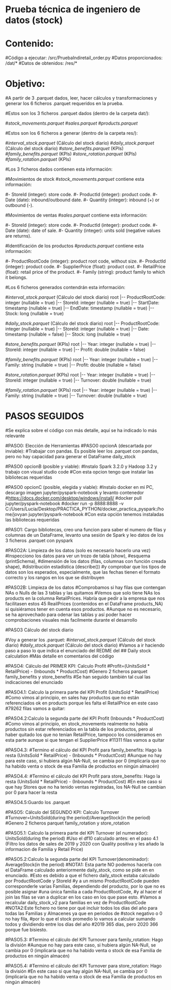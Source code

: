 # Prueba técnica de ingeniero de datos (stock)

# Contenido:
#Código a ejecutar: /src/PruebaIndiretail_order.py
#Datos proporcionados: /dat/*
#Datos de obtenidos: /res/*

# Objetivo:
#A partir de 3 .parquet dados, leer, hacer cálculos y transformaciones y generar los 6 ficheros .parquet requeridos en la prueba.

#Estos son los 3 ficheros .parquet dados (dentro de la carpeta dat/):

#*stock_movements.parquet*
#*sales.parquet*
#*products.parquet*

#Estos son los 6 ficheros a generar (dentro de la carpeta res/):

#*interval_stock.parquet* (Cálculo del stock diario)
#*daily_stock.parquet* (Cálculo del stock diario)
#*store_benefits.parquet* (KPIs)
#*family_benefits.parquet* (KPIs)
#*store_rotation.parquet* (KPIs)
#*family_rotation.parquet* (KPIs)


#Los 3 ficheros dados contienen esta información:

#Movimientos de stock
#*stock_movements.parquet* contiene esta información:

#- StoreId (integer): store code.
#- ProductId (integer): product code.
#- Date (date): inbound/outbound date.
#- Quantity (integer): inbound (+) or outbound (-).

#Movimientos de ventas
#*sales.parquet* contiene esta información:

#- StoreId (integer): store code.
#- ProductId (integer): product code.
#- Date (date): date of sale.
#- Quantity (integer): units sold (negative values are returns).

#Identificación de los productos
#*products.parquet* contiene esta información:

#- ProductRootCode (integer): product root code, without size.
#- ProductId (integer): product code.
#- SupplierPrice (float): product cost.
#- RetailPrice (float): retail price of the product.
#- Family (string): product family to which it belongs.


#Los 6 ficheros generados contendrán esta información:

#*interval_stock.parquet* (Cálculo del stock diario)
root
 |-- ProductRootCode: integer (nullable = true)
 |-- StoreId: integer (nullable = true)
 |-- StartDate: timestamp (nullable = true)
 |-- EndDate: timestamp (nullable = true)
 |-- Stock: long (nullable = true)

#*daily_stock.parquet* (Cálculo del stock diario)
root
 |-- ProductRootCode: integer (nullable = true)
 |-- StoreId: integer (nullable = true)
 |-- Date: timestamp (nullable = false)
 |-- Stock: long (nullable = true)

#*store_benefits.parquet* (KPIs)
root
 |-- Year: integer (nullable = true)
 |-- StoreId: integer (nullable = true)
 |-- Profit: double (nullable = false)

#*family_benefits.parquet* (KPIs)
root
 |-- Year: integer (nullable = true)
 |-- Family: string (nullable = true)
 |-- Profit: double (nullable = false)

#*store_rotation.parquet* (KPIs)
root
 |-- Year: integer (nullable = true)
 |-- StoreId: integer (nullable = true)
 |-- Turnover: double (nullable = true)

#*family_rotation.parquet* (KPIs)
root
 |-- Year: integer (nullable = true)
 |-- Family: string (nullable = true)
 |-- Turnover: double (nullable = true)


# PASOS SEGUIDOS 

#Se explica sobre el código con más detalle, aquí se ha indicado lo más relevante

#PASO0: Elección de Herramientas
#PASO0 opcionA (descartada por inviable): 
 #Trabajar con pandas. Es posible leer los .parquet con pandas, pero no hay capacidad para generar el DataFrame daily_stock

#PASO0 opcionB (posible y viable): 
 #Instalo Spark 3.2.0 y Hadoop 3.2 y trabajo con visual studio code
 #Con esta opcion tengo que instalar las bibliotecas requeridas

#PASO0 opcionC (posible, elegida y viable): 
 #Instalo docker en mi PC, descargo imagen jupyter/pyspark-notebook y levanto contenedor
 #https://docs.docker.com/desktop/windows/install/
 #docker pull jupyter/pyspark-notebook
 #docker run -p 8888:8888 -v C:/Users/Lucía/Desktop/PRACTICA_PYTHON/docker_practica_pyspark:/home/jovyan jupyter/pyspark-notebook
 #Con esta opción tenemos instaladas las bibliotecas requeridas


#PASO1: Cargo bibliotecas, creo una funcion para saber el numero de filas y columnas de un DataFrame, levanto una sesión de Spark y leo datos de los 3 ficheros .parquet con pyspark

#PASO2A: Limpieza de los datos (solo es necesario hacerlo una vez)
 #Inspecciono los datos para ver un trozo de tabla (show), 
 #esquema (printSchema), 
 #dimensión de los datos (filas, columnas con función creada shape), 
 #distribución estadística (describe())
 #y comprobar que los tipos de datos son los esperados, especialmente, que las fechas tienen el formato correcto y los rangos en los que se distribuyen


#PASO2B: Limpieza de los datos
 #Comprobamos si hay filas que contengan NAs o Nulls de las 3 tablas y las quitamos
 #Vemos que solo tiene NAs los products en la columna RetailPrices. Habría que pedir a la empresa que nos facilitasen estos 45 ReailPrices (contenidos en el DataFrame products_NA) si quisiéramos tener en cuenta esos productos.
 #Aunque no es necesario, se ha aprovechado para odenar las tablas y así poder hacer comprobaciones visuales más facilmente durante el desarrollo

#PASO3 Cálculo del stock diario

  #Voy a generar los .parquet:
  #*interval_stock.parquet* (Cálculo del stock diario)
  #*daily_stock.parquet* (Cálculo del stock diario)
  #Vamos a ir haciendo paso a paso lo que indica el enunciado del REDME del ## Daily stock calculation
  #Más detalle en comentarios del código


#PASO4: Cálculo del PRIMER KPI: Calculo Profit 
  #Profit=(UnitsSold * RetailPrice) - (Inbounds * ProductCost)
  #Genero 2 ficheros parquet family_benefits y store_benefits
  #Se han seguido también tal cual las indicaciones del enunciado

 #PASO4.1: Calculo la primera parte del KPI Profit (UnitsSold * RetailPrice)
 #Como vimos al principio, en sales hay productos que no están referenciados ok en products porque les falta el RetailPrice en este caso
 #79262 filas vamos a quitar: 

 #PASO4.2:Calculo la segunda parte del KPI Profit (Inbounds * ProductCost)
  #Como vimos al principio, en stock_movements realmente no había productos sin estar referenciados en la tabla de los productos, pero al haber quitado los que no tenían RetailPrice, tampoco los consideramos en esta parte aunque si que tengan el SupplierPrice
  #11311 filas vamos a quitar

 #PASO4.3:
 #Termino el cálculo del KPI Profit para family_benefits: Hago la resta (UnitsSold * RetailPrice) - (Inbounds * ProductCost)
 #Aunque no hay para este caso, si hubiera algún NA-Null, se cambia por 0 (implicaría que no ha habido venta o stock de esa Familia de productos en ningún almacén)

 #PASO4.4:
 #Termino el cálculo del KPI Profit para store_benefits: Hago la resta (UnitsSold * RetailPrice) - (Inbounds * ProductCost)
 #En este caso si que hay Stores que no ha tenido ventas registradas, los NA-Null se cambian por 0 para hacer la resta

 #PASO4.5:Guardo los .parquet

#PASO5: Cálculo del SEGUNDO KPI: Calculo Turnover 
  #Turnover=UnitsSold(during the period)/AverageStock(in the period)
  #Genero 2 ficheros parquet family_rotation y store_rotation

#PASO5.1: Calculo la primera parte del KPI Turnover (el numerador): UnitsSold(during the period)
 #Uso el df10 calculado antes:  en el paso 4.1 (Filtro los datos de sales de 2019 y 2020 con Quality positiva y les añado la informacion de Familia y Retail Price)

#PASO5.2:Calculo la segunda parte del KPI Turnover(denominador): AverageStock(in the period)
#NOTA1: Esta parte NO podemos hacerla con el DataFrame calculado anteriormente daily_stock, como se pide en en enunciado. 
  #Esto es debido a que el fichero daily_stock estaba calculado por ProductRootCode y StoreId
  #y a un mismo ProductRootCode pueden corresponderle varias Familias, dependiendo del producto, por lo que no es posible asignar
  #una única familia a cada ProductRootCode, 
  #y al hacer el join las filas se van a duplicar en los caso en los que pase esto.
  #Vamos a recalcular daily_stock_v2 para familias en vez de ProductRootCode
#NOTA2:Este fichero no tiene por qué incluir todos los días del año para todas las Familias y Almacenes ya que en periodos de 
  #stock negativo o 0 no hay fila,
  #por lo que el stock promedio lo vamos a calcular sumando todos y dividiendo entre los días del año
  #2019 365 días, pero 2020 366 porque fue bisiesto.

#PASO5.3:
 #Termino el cálculo del KPI Turnover para family_rotation: Hago la división
 #Aunque no hay para este caso, si hubiera algún NA-Null, se cambia por 0 (implicaría que no ha habido venta o stock de esa Familia de productos en ningún almacén)

#PASO5.4:
 #Termino el cálculo del KPI Turnover para store_rotation: Hago la división
 #En este caso si que hay algún NA-Null, se cambia por 0 (implicaría que no ha habido venta o stock de esa Familia de productos en ningún almacén)



